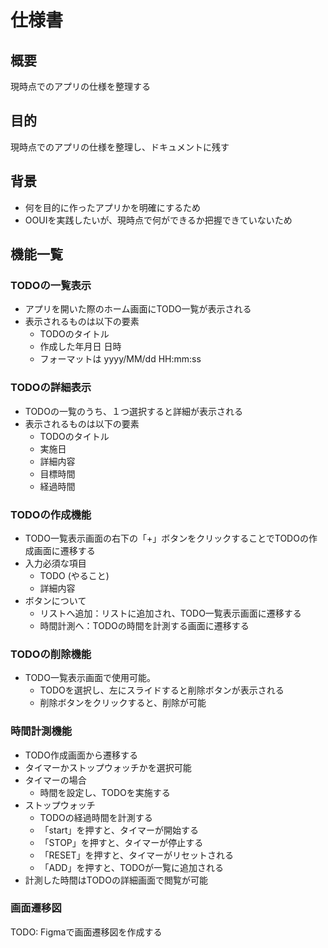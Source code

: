 # 仕様書
## 概要
現時点でのアプリの仕様を整理する

## 目的
現時点でのアプリの仕様を整理し、ドキュメントに残す

## 背景
- 何を目的に作ったアプリかを明確にするため
- OOUIを実践したいが、現時点で何ができるか把握できていないため

## 機能一覧
### TODOの一覧表示
- アプリを開いた際のホーム画面にTODO一覧が表示される
- 表示されるものは以下の要素
  - TODOのタイトル
  - 作成した年月日 日時
  - フォーマットは yyyy/MM/dd HH:mm:ss

### TODOの詳細表示
- TODOの一覧のうち、１つ選択すると詳細が表示される
- 表示されるものは以下の要素
  - TODOのタイトル
  - 実施日
  - 詳細内容
  - 目標時間
  - 経過時間

### TODOの作成機能
- TODO一覧表示画面の右下の「+」ボタンをクリックすることでTODOの作成画面に遷移する
- 入力必須な項目
  - TODO (やること)
  - 詳細内容
- ボタンについて
  - リストへ追加：リストに追加され、TODO一覧表示画面に遷移する
  - 時間計測へ：TODOの時間を計測する画面に遷移する

### TODOの削除機能
- TODO一覧表示画面で使用可能。
  - TODOを選択し、左にスライドすると削除ボタンが表示される
  - 削除ボタンをクリックすると、削除が可能

### 時間計測機能
- TODO作成画面から遷移する
- タイマーかストップウォッチかを選択可能
- タイマーの場合
  - 時間を設定し、TODOを実施する
- ストップウォッチ
  - TODOの経過時間を計測する
  - 「start」を押すと、タイマーが開始する
  - 「STOP」を押すと、タイマーが停止する
  - 「RESET」を押すと、タイマーがリセットされる
  - 「ADD」を押すと、TODOが一覧に追加される
- 計測した時間はTODOの詳細画面で閲覧が可能

### 画面遷移図
TODO: Figmaで画面遷移図を作成する

